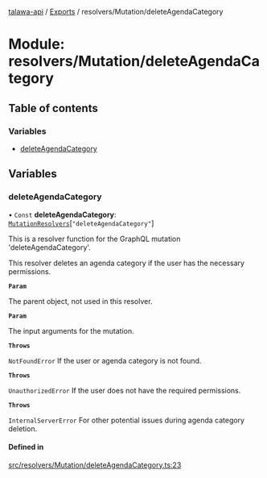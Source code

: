 [talawa-api](../README.md) / [Exports](../modules.md) / resolvers/Mutation/deleteAgendaCategory

# Module: resolvers/Mutation/deleteAgendaCategory

## Table of contents

### Variables

- [deleteAgendaCategory](resolvers_Mutation_deleteAgendaCategory.md#deleteagendacategory)

## Variables

### deleteAgendaCategory

• `Const` **deleteAgendaCategory**: [`MutationResolvers`](types_generatedGraphQLTypes.md#mutationresolvers)[``"deleteAgendaCategory"``]

This is a resolver function for the GraphQL mutation 'deleteAgendaCategory'.

This resolver deletes an agenda category if the user has the necessary permissions.

**`Param`**

The parent object, not used in this resolver.

**`Param`**

The input arguments for the mutation.

**`Throws`**

`NotFoundError` If the user or agenda category is not found.

**`Throws`**

`UnauthorizedError` If the user does not have the required permissions.

**`Throws`**

`InternalServerError` For other potential issues during agenda category deletion.

#### Defined in

[src/resolvers/Mutation/deleteAgendaCategory.ts:23](https://github.com/PalisadoesFoundation/talawa-api/blob/362768f/src/resolvers/Mutation/deleteAgendaCategory.ts#L23)

